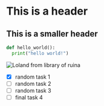 # This is a header
## This is a smaller header
``` python
def hello_world():
  print("hello world!")
```
![Loland from library of ruina](https://github.com/user-attachments/assets/fef12a5c-f87c-41be-9d61-690f7b0e256b)

- [x] random task 1
- [ ] random task 2
- [ ] random task 3
- [ ] final task 4
